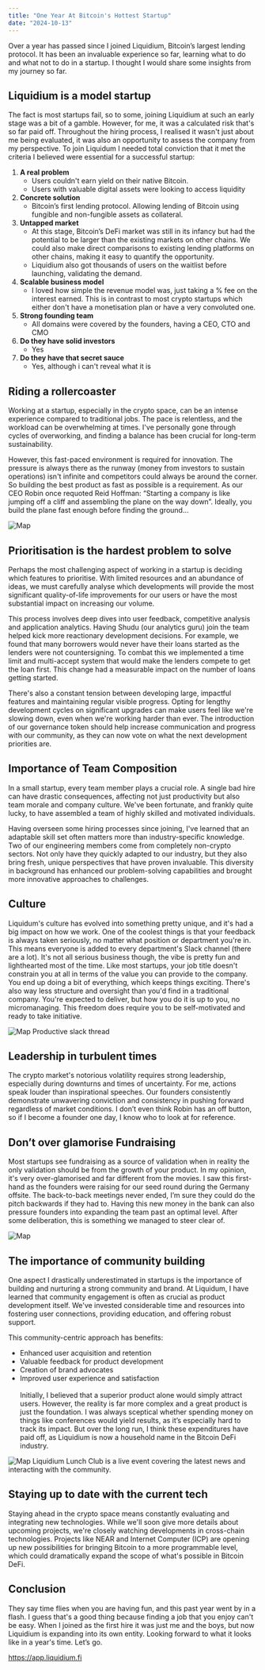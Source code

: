 ```yaml
---
title: "One Year At Bitcoin's Hottest Startup"
date: "2024-10-13"
---
```


Over a year has passed since I joined Liquidium, Bitcoin’s largest lending protocol. It has been an invaluable experience so far, learning what to do and what not to do in a startup. I thought I would share some insights from my journey so far.

## Liquidium is a model startup

The fact is most startups fail, so to some, joining Liquidium at such an early stage was a bit of a gamble. However, for me, it was a calculated risk that's so far paid off. Throughout the hiring process, I realised it wasn't just about me being evaluated, it was also an opportunity to assess the company from my perspective. To join Liquidum I needed total conviction that it met the criteria I believed were essential for a successful startup:

1. **A real problem**
   - Users couldn't earn yield on their native Bitcoin. 
   - Users with valuable digital assets were looking to access liquidity
2. **Concrete solution**
   - Bitcoin’s first lending protocol. Allowing lending of Bitcoin using fungible and non-fungible assets as collateral.
3. **Untapped market** 
   - At this stage, Bitcoin’s DeFi market was still in its infancy but had the potential to be larger than the existing markets on other chains. We could also make direct comparisons to existing lending platforms on other chains, making it easy to quantify the opportunity.
   - Liquidium also got thousands of users on the waitlist before launching, validating the demand.
4. **Scalable business model**
   - I loved how simple the revenue model was, just taking a % fee on the interest earned. This is in contrast to most crypto startups which either don't have a monetisation plan or have a very convoluted one.
5. **Strong founding team**
   - All domains were covered by the founders, having a CEO, CTO and CMO
6. **Do they have solid investors**
   - Yes
7. **Do they have that secret sauce**
   - Yes, although i can't reveal what it is

## Riding a rollercoaster
Working at a startup, especially in the crypto space, can be an intense experience compared to traditional jobs. The pace is relentless, and the workload can be overwhelming at times. I've personally gone through cycles of overworking, and finding a balance has been crucial for long-term sustainability.

However, this fast-paced environment is required for innovation. The pressure is always there as the runway (money from investors to sustain operations) isn't infinite and competitors could always be around the corner. So building the best product as fast as possible is a requirement. As our CEO Robin once requoted Reid Hoffman: “Starting a company is like jumping off a cliff and assembling the plane on the way down”. Ideally, you build the plane fast enough before finding the ground…

![Map](/img/posts/One-Year-At-A-Startup/plane.gif)

## Prioritisation is the hardest problem to solve

Perhaps the most challenging aspect of working in a startup is deciding which features to prioritise. With limited resources and an abundance of ideas, we must carefully analyse which developments will provide the most significant quality-of-life improvements for our users or have the most substantial impact on increasing our volume.

This process involves deep dives into user feedback, competitive analysis and application analytics. Having Shudu (our analytics guru) join the team helped kick more reactionary development decisions. For example, we found that many borrowers would never have their loans started as the lenders were not countersigning. To combat this we implemented a time limit and multi-accept system that would make the lenders compete to get the loan first. This change had a measurable impact on the number of loans getting started.

There's also a constant tension between developing large, impactful features and maintaining regular visible progress. Opting for lengthy development cycles on significant upgrades can make users feel like we're slowing down, even when we're working harder than ever. The introduction of our governance token should help increase communication and progress with our community, as they can now vote on what the next development priorities are.

## Importance of Team Composition
In a small startup, every team member plays a crucial role. A single bad hire can have drastic consequences, affecting not just productivity but also team morale and company culture. We've been fortunate, and frankly quite lucky, to have assembled a team of highly skilled and motivated individuals.

Having overseen some hiring processes since joining, I've learned that an adaptable skill set often matters more than industry-specific knowledge. Two of our engineering members come from completely non-crypto sectors. Not only have they quickly adapted to our industry, but they also bring fresh, unique perspectives that have proven invaluable. This diversity in background has enhanced our problem-solving capabilities and brought more innovative approaches to challenges.

## Culture
Liquidum's culture has evolved into something pretty unique, and it's had a big impact on how we work. One of the coolest things is that your feedback is always taken seriously, no matter what position or department you're in. This means everyone is added to every department's Slack channel (there are a lot). It's not all serious business though, the vibe is pretty fun and lighthearted most of the time. Like most startups, your job title doesn't constrain you at all in terms of the value you can provide to the company. You end up doing a bit of everything, which keeps things exciting. There's also way less structure and oversight than you'd find in a traditional company. You're expected to deliver, but how you do it is up to you, no micromanaging. This freedom does require you to be self-motivated and ready to take initiative.

![Map](/img/posts/One-Year-At-A-Startup/slack.webp) Productive slack thread

## Leadership in turbulent times
The crypto market's notorious volatility requires strong leadership, especially during downturns and times of uncertainty. For me, actions speak louder than inspirational speeches. Our founders consistently demonstrate unwavering conviction and consistency in pushing forward regardless of market conditions. I don’t even think Robin has an off button, so if I become a founder one day, I know who to look at for reference.

## Don’t over glamorise Fundraising
Most startups see fundraising as a source of validation when in reality the only validation should be from the growth of your product. In my opinion, it's very over-glamorised and far different from the movies. I saw this first-hand as the founders were raising for our seed round during the Germany offsite. The back-to-back meetings never ended, I’m sure they could do the pitch backwards if they had to. Having this new money in the bank can also pressure founders into expanding the team past an optimal level. After some deliberation, this is something we managed to steer clear of.

![Map](/img/posts/One-Year-At-A-Startup/seed.webp)

## The importance of community building
One aspect I drastically underestimated in startups is the importance of building and nurturing a strong community and brand. At Liquidum, I have learned that community engagement is often as crucial as product development itself. We've invested considerable time and resources into fostering user connections, providing education, and offering robust support.

This community-centric approach has benefits:
- Enhanced user acquisition and retention 
- Valuable feedback for product development
- Creation of brand advocates 
- Improved user experience and satisfaction\
\
Initially, I believed that a superior product alone would simply attract users. However, the reality is far more complex and a great product is just the foundation. I was always sceptical whether spending money on things like conferences would yield results, as it’s especially hard to track its impact. But over the long run, I think these expenditures have paid off, as Liquidium is now a household name in the Bitcoin DeFi industry.

![Map](/img/posts/One-Year-At-A-Startup/lunch-club.webp) Liquidium Lunch Club is a live event covering the latest news and interacting with the community.

## Staying up to date with the current tech
Staying ahead in the crypto space means constantly evaluating and integrating new technologies. While we'll soon give more details about upcoming projects, we're closely watching developments in cross-chain technologies. Projects like NEAR and Internet Computer (ICP) are opening up new possibilities for bringing Bitcoin to a more programmable level, which could dramatically expand the scope of what's possible in Bitcoin DeFi.

## Conclusion

They say time flies when you are having fun, and this past year went by in a flash. I guess that's a good thing because finding a job that you enjoy can't be easy. When I joined as the first hire it was just me and the boys, but now Liquidium is expanding into its own entity. Looking forward to what it looks like in a year's time. Let’s go.

<https://app.liquidium.fi>
